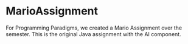 # MarioAssignment
For Programming Paradigms, we created a Mario Assignment over the semester. This is the original Java assignment with the AI component.
